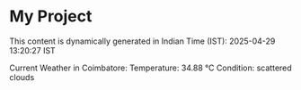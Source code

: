 # My Project

This content is dynamically generated in Indian Time (IST): 2025-04-29 13:20:27 IST


Current Weather in Coimbatore:
Temperature: 34.88 °C
Condition: scattered clouds
